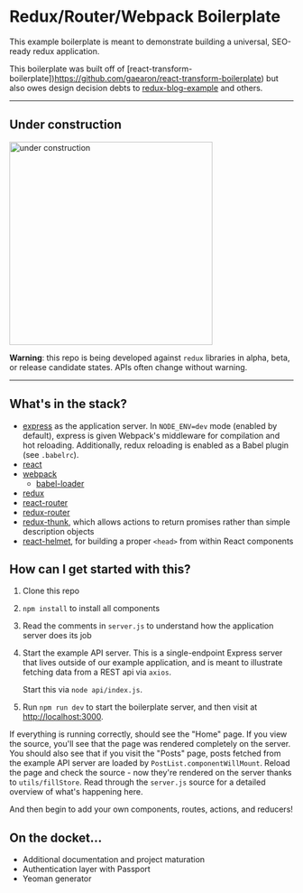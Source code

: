 # Redux/Router/Webpack Boilerplate

This example boilerplate is meant to demonstrate building a universal,
SEO-ready redux application.

This boilerplate was built off of [react-transform-boilerplate])https://github.com/gaearon/react-transform-boilerplate)
but also owes design decision debts to [redux-blog-example](https://github.com/GetExpert/redux-blog-example)
and others.

---

## Under construction

<img src="http://i.imgur.com/jQmU4Lb.jpg"
    alt="under construction"
    style="width: 360px" />

**Warning**: this repo is being developed against `redux` libraries
in alpha, beta, or release candidate states. APIs often change
without warning.

---

## What's in the stack?

- [express](http://expressjs.com/) as the application server.
    In `NODE_ENV=dev` mode (enabled by default), express is given
    Webpack's middleware for compilation and hot reloading.
    Additionally, redux reloading is enabled as a Babel plugin
    (see `.babelrc`).
- [react](http://facebook.github.io/react)
- [webpack](https://webpack.github.io/)
    - [babel-loader](https://github.com/babel/babel-loader)
- [redux](https://rackt.github.io/redux)
- [react-router](https://rackt.github.io/react-router)
- [redux-router](https://rackt.github.io/redux-router)
- [redux-thunk](https://github.com/gaearon/redux-thunk), which allows
    actions to return promises rather than simple description objects
- [react-helmet](https://github.com/nfl/react-helmet), for building
    a proper `<head>` from within React components

## How can I get started with this?

1. Clone this repo
2. `npm install` to install all components
3. Read the comments in `server.js` to understand how the application server
    does its job
4. Start the example API server. This is a single-endpoint Express server
    that lives outside of our example application, and is meant to illustrate
    fetching data from a REST api via `axios`.

   Start this via `node api/index.js`.
4. Run `npm run dev` to start the boilerplate server, and then visit at
    [http://localhost:3000](http://localhost:3000).

If everything is running correctly, should see the "Home" page.
If you view the source, you'll see that the page was
rendered completely on the server. You should also see that if you visit the
"Posts" page, posts fetched from the example API server are loaded
by `PostList.componentWillMount`. Reload the page and check the source -
now they're rendered on the server thanks to `utils/fillStore`.
Read through the `server.js` source for a detailed overview of
what's happening here.

And then begin to add your own components, routes, actions, and reducers!

## On the docket...

- Additional documentation and project maturation
- Authentication layer with Passport
- Yeoman generator
